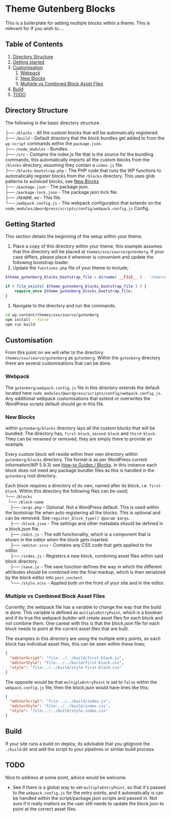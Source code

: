 # Theme Gutenberg Blocks

This is a boilerplate for adding multiple blocks within a theme. This is relevant for If yuu wish to....

## Table of Contents

1. [Directory Structure](#directory-structure)
1. [Getting started](#getting-started)
1. [Customisation](#customisation)
    1. [Webpack](#customisation-webpack)
    1. [New Blocks](#customisation-new-blocks)
    1. [Multiple vs Combined Block Asset Files](#customisation-multiplevs-vs-combined-block-asset-files)
1. [Build](#build)
1. [TODO](#todo)


## <a id="directory-structure">Directory Structure</a>

The following is the basic directory structure.

├── `/blocks` - All the custom blocks that will be automatically registered.<br />
├── `/build` - Default directory that the block bundles get added to from the `wp-script` commands within the
`package.json`.<br />
├── `/node_modules` - Bundles.<br />
├── `/src` - Contains the index.js file that is the source for the bundling commands, this automatically imports all the
  custom blocks from the `/blocks` directory, assuming they contain a `index.js` file.<br />
├── `/blocks-bootstrap.php` - The PHP code that runs the WP functions to automatically register blocks from the `/blocks`
  directory. This uses glob patterns to autoload blocks, see [New Blocks](#customisation-new-blocks)<br />
├── `/package.json` - The package json.<br />
├── `/package-lock.json` - The package json lock file.<br />
├── `/README.md` - This file.<br />
└── `/webpack.config.js` - The webpack configuration that extends on the
`node_modules/@wordpress/scripts/config/webpack.config.js` Config.<br />


## <a id="getting-started">Getting Started</a>

This section details the beginning of the setup within your theme.

1. Place a copy of this directory within your theme, this example assumes that this directory will be placed
   at `themes/xxx/source/gutenberg`. If your case differs, please place it wherever is convenient and update the
   following bootstrap loader.
1. Update the `functions.php` file of your theme to include;

```php
$theme_gutenberg_blocks_bootstrap_file = dirname( __FILE__ ) . '/source/gutenberg/blocks-bootstrap.php';

if ( file_exists( $theme_gutenberg_blocks_bootstrap_file ) ) {
    require_once $theme_gutenberg_blocks_bootstrap_file;
}
```

1. Navigate to the directory and run the commands.

```bash
cd wp-content/themes/xxx/source/gutenberg
npm install --force
npm run build
```

## <a id="customisation">Customisation</a>

From this point on we will refer to the directory `themes/xxx/source/gutenberg` as `gutenberg`. Within the `gutenberg`
directory there are several customisations that can be done.


### <a id="customisation-webpack">Webpack</a>

The `gutenberg/webpack.config.js` file in this directory extends the default located here
`node_modules/@wordpress/scripts/config/webpack.config.js`. Any additional webpack customisations that extend or overwrites the
WordPress scripts default should go in this file.


### <a id="customisation-new-blocks">New Blocks</a>

within `gutenberg/blocks` directory lays all the custom blocks that will be bundled. The directory has,
`first-block`, `second-block` and `third-block`. They can be renamed or removed, they are simply there to provide an example.

Every custom block will reside within their own directory within `gutenberg/blocks` directory. The format is as per
WordPress current information(WP 5.9.3) see
[How-to Guides / Blocks](https://developer.wordpress.org/block-editor/how-to-guides/block-tutorial/). In this instance
each block does not need any package bundler files as this is handled in the `gutenberg` root directory.

Each block requires a directory of its own, named after its block, i.e. `first-block`. Within this directory the following
files can be used;<br />
└── `/blocks`<br />
&nbsp;&nbsp;└── `/block-name`<br />
&nbsp;&nbsp;&nbsp;&nbsp;├── `/args.php` - Optional. Not a WordPress default. This is used within the bootstrap file
when auto registering all the blocks. This is optional and can be removed. See `register_block_type() @param $args`.<br />
&nbsp;&nbsp;&nbsp;&nbsp;├── `/block.json` - The settings and other metadata should be defined in a block.json file.<br />
&nbsp;&nbsp;&nbsp;&nbsp;├── `/edit.js` - The edit functionality, which is a component that is shown in the editor when the
block gets inserted.<br />
&nbsp;&nbsp;&nbsp;&nbsp;├── `/editor.scss` - Contains any CSS code that gets applied to the editor.<br />
&nbsp;&nbsp;&nbsp;&nbsp;├── `/index.js` - Registers a new block, combining asset files within said block directory.<br />
&nbsp;&nbsp;&nbsp;&nbsp;├── `/save.js` - The save function defines the way in which the different attributes should be
combined into the final markup, which is then serialized by the block editor into `post_content`.<br />
&nbsp;&nbsp;&nbsp;&nbsp;└── `/style.scss` - Applied both on the front of your site and in the editor.<br />


### <a id="customisation-multiplevs-vs-combined-block-asset-files">Multiple vs Combined Block Asset Files</a>

Currently, the webpack file has a variable to change the way that the build is done. This variable is defined as `multipleEntryPoint`,
which is a boolean and if its true the webpack builder will create asset files for each block and not combine them.
One caveat with this is that the block.json file for each block needs to point at the correct asset files that are built.

The examples in this directory are using the multiple entry points, so each block has individual asset files, this can be
seen within these lines;
```json
{
  "editorScript": "file:../../build/first-block.js",
  "editorStyle": "file:../../build/first-block.css",
  "style": "file:../../build/style-first-block.css"
}
```

The opposite would be that `multipleEntryPoint` is set to `false` within the `webpack.config.js` file, then the
block.json would have lines like this;
```json
{
  "editorScript": "file:../../build/index.js",
  "editorStyle": "file:../../build/index.css",
  "style": "file:../../build/style-index.css"
}
```

## <a id="build">Build</a>
If your site runs a build on deploy, its advisable that you gitignore the `./build` dir and add the script to your
pipelines or similar build process.


## <a id="todo">TODO</a>
Nice to address at some point, advice would be welcome.

* See if there is a global way to set `multipleEntryPoint`, so that it's passed to the `webpack.config.js` for the
  entry points, and it automatically is can be handled within the script/package.json scripts and passed in. Not
  sure if it really matters as the user still needs to update the block.json to point at the correct asset files.